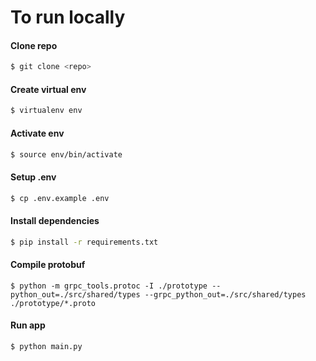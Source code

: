 # To run locally

#### Clone repo

```bash
$ git clone <repo>
```

#### Create virtual env

```bash
$ virtualenv env
```

#### Activate env

```bash
$ source env/bin/activate
```

#### Setup .env

```bash
$ cp .env.example .env
```

#### Install dependencies

```bash
$ pip install -r requirements.txt
```

#### Compile protobuf

```
$ python -m grpc_tools.protoc -I ./prototype --python_out=./src/shared/types --grpc_python_out=./src/shared/types ./prototype/*.proto
```

#### Run app

```
$ python main.py
```
